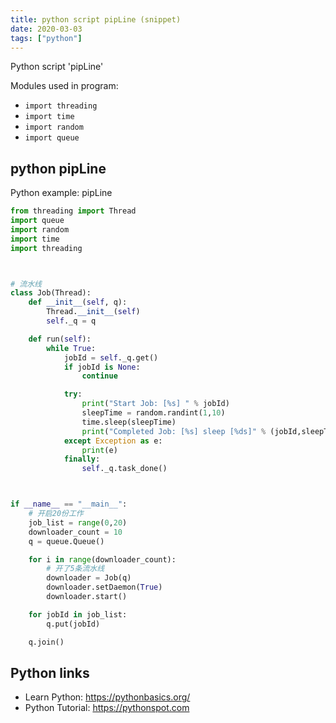 ```yaml
---
title: python script pipLine (snippet)
date: 2020-03-03
tags: ["python"]
---
```

Python script 'pipLine'


Modules used in program: 
* `import threading`
* `import time`
* `import random`
* `import queue`

## python pipLine

Python example: pipLine

```python
from threading import Thread
import queue
import random
import time
import threading



# 流水线
class Job(Thread):
    def __init__(self, q):
        Thread.__init__(self)
        self._q = q

    def run(self):
        while True:
            jobId = self._q.get()
            if jobId is None:
                continue

            try:
                print("Start Job: [%s] " % jobId)
                sleepTime = random.randint(1,10)
                time.sleep(sleepTime)
                print("Completed Job: [%s] sleep [%ds]" % (jobId,sleepTime))
            except Exception as e:
                print(e)
            finally:
                self._q.task_done()



if __name__ == "__main__":
    # 开启20份工作
    job_list = range(0,20)
    downloader_count = 10
    q = queue.Queue()

    for i in range(downloader_count):
        # 开了5条流水线
        downloader = Job(q)
        downloader.setDaemon(True)
        downloader.start()

    for jobId in job_list:
        q.put(jobId)

    q.join()

```

## Python links

- Learn Python: https://pythonbasics.org/
- Python Tutorial: https://pythonspot.com
